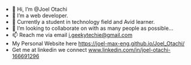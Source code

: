 - 👋 Hi, I’m @Joel Otachi
- 👀 I’m a web developer.
- 🌱 Currently a student in technology field and Avid learner.
- 💞️ I’m looking to collaborate on with as many people as possible...
- 📫 Reach me via email i.geekytechie@gmail.com
- My Personal Website here https://joel-max-eng.github.io/Joel_Otachi/
- Get me at linkedin we connect www.linkedin.com/in/joel-otachi-166691296

<!---
Joel Otachi is a ✨ special ✨ repository because its `README.md` (this file) appears on your GitHub profile.
You can click the Preview link to take a look at your changes.
--->
